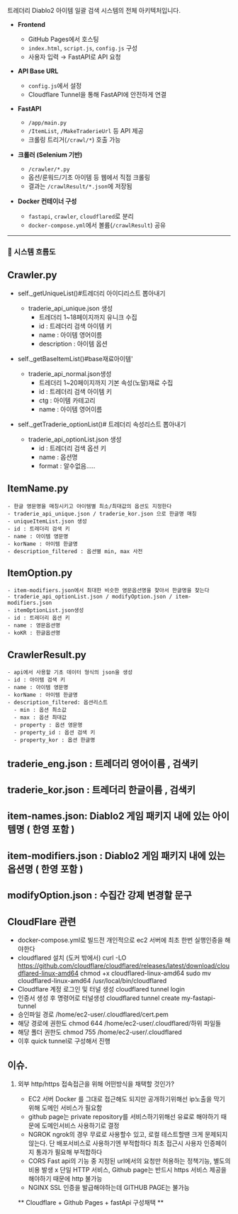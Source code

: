 
트레더리 Diablo2 아이템 일괄 검색 시스템의 전체 아키텍처입니다.

- **Frontend**  
  - GitHub Pages에서 호스팅  
  - `index.html`, `script.js`, `config.js` 구성  
  - 사용자 입력 → FastAPI로 API 요청

- **API Base URL**  
  - `config.js`에서 설정  
  - Cloudflare Tunnel을 통해 FastAPI에 안전하게 연결

- **FastAPI**  
  - `/app/main.py`  
  - `/ItemList`, `/MakeTraderieUrl` 등 API 제공  
  - 크롤링 트리거(`/crawl/*`) 호출 가능

- **크롤러 (Selenium 기반)**  
  - `/crawler/*.py`  
  - 옵션/룬워드/기초 아이템 등 웹에서 직접 크롤링  
  - 결과는 `/crawlResult/*.json`에 저장됨

- **Docker 컨테이너 구성**  
  - `fastapi`, `crawler`, `cloudflared`로 분리  
  - `docker-compose.yml`에서 볼륨(`/crawlResult`) 공유

---

### 📘 시스템 흐름도






## Crawler.py
   - self._getUniqueList()#트레더리 아이디리스트 뽑아내기
     - traderie_api_unique.json 생성
       - 트레더리 1~18페이지까지 유니크 수집
       - id : 트레더리 검색 아이템 키
       - name : 아이템 영어이름
       - description : 아이템 옵션
   - self._getBaseItemList()#base재료아이템'
     - traderie_api_normal.json생성
       - 트레더리 1~20페이지까지 기본 속성(노말)재료 수집
       - id : 트레더리 검색 아이템 키
       - ctg : 아이템 카테고리
       - name : 아이템 영어이름
         
   - self._getTraderie_optionList()# 트레더리 속성리스트 뽑아내기
     - traderie_api_optionList.json 생성
       - id : 트레더리 검색 옵션 키
       - name : 옵션명
       - format : 알수없음.....

## ItemName.py
    - 한글 영문명을 매칭시키고 아이템별 최소/최대값의 옵션도 지정한다 
    - traderie_api_unique.json / traderie_kor.json 으로 한글명 매칭 
    - uniqueItemList.json 생성 
    - id : 트레더리 검색 키 
    - name : 아이템 영문명 
    - korName : 아이템 한글명 
    - description_filtered : 옵션별 min, max 사전
## ItemOption.py
    - item-modifiers.json에서 최대한 비슷한 영문옵션명을 찾아서 한글명을 찾는다 
    - traderie_api_optionList.json / modifyOption.json / item-modifiers.json
    - itemOptionList.json생성
    - id : 트레더리 옵션 키
    - name : 영문옵션명
    - koKR : 한글옵션명

## CrawlerResult.py
    - api에서 사용할 기초 데이터 형식의 json을 생성
    - id : 아이템 검색 키 
    - name : 아이템 영문명 
    - korName : 아이템 한글명 
    - description_filtered: 옵션리스트 
      - min : 옵션 최소값 
      - max : 옵션 최대값 
      - property : 옵션 영문명 
      - property_id : 옵션 검색 키 
      - property_kor : 옵션 한글명 

## traderie_eng.json : 트레더리 영어이름 , 검색키
## traderie_kor.json : 트레더리 한글이름 , 검색키
## item-names.json: Diablo2 게임 패키지 내에 있는 아이템명 ( 한영 포함 )
## item-modifiers.json : Diablo2 게임 패키지 내에 있는 옵션명 ( 한영 포함 )
## modifyOption.json : 수집간 강제 변경할 문구 


## CloudFlare 관련
   - docker-compose.yml로 빌드전 개인적으로 ec2 서버에 최초 한번 실행인증을 해야한다
   - cloudflared 설치 (도커 밖에서)
      curl -LO https://github.com/cloudflare/cloudflared/releases/latest/download/cloudflared-linux-amd64
      chmod +x cloudflared-linux-amd64
      sudo mv cloudflared-linux-amd64 /usr/local/bin/cloudflared
   - Cloudflare 계정 로그인 및 터널 생성
   	cloudflared tunnel login
   - 인증서 생성 후 명령어로 터널생성
   	cloudflared tunnel create my-fastapi-tunnel
   - 승인파일 경로 
   	/home/ec2-user/.cloudflared/cert.pem
   - 해당 경로에 권한도 
   	chmod 644 /home/ec2-user/.cloudflared/하위 파일들 
   - 해당 폴더 권한도
   	chmod 755 /home/ec2-user/.cloudflared
   - 이후 quick tunnel로 구성해서 진행 

## 이슈.
1. 외부 http/https 접속접근을 위해 어떤방식을 채택할 것인가?
   - EC2 서버 Docker 를 그대로 접근해도 되지만 공개하기위해선 ip노출을 막기위해 도메인 서비스가 필요함
   - github page는 private repository를 서비스하기위해선 유료로 해야하기 때문에 도메인서비스 사용하기로 결정
   - NGROK
      ngrok의 경우 무료로 사용할수 있고, 로컬 테스트할땐 크게 문제되지 않는다. 단 배포서비스로 사용하기엔 부적합하다 
      최초 접근시 사용자 인증페이지 통과가 필요해 부적합하다 
   - CORS
      Fast api의 기능 중 지정된 url에서의 요청만 허용하는 정책기능, 별도의 비용 발생 x
      단일 HTTP 서비스, Github page는 반드시 https 서비스 제공을 해야하기 때문에 http 불가능
   - NGINX 
      SSL 인증을 발급해야하는데 GITHUB PAGE는 불가능
   
   ** Cloudflare + Github Pages + fastApi 구성채택 **




     
